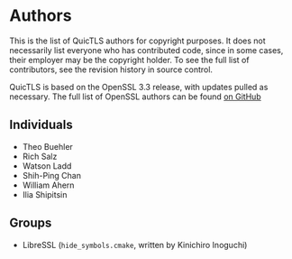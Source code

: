 Authors
=======

This is the list of QuicTLS authors for copyright purposes.
It does not necessarily list everyone who has contributed code,
since in some cases, their employer may be the copyright holder.
To see the full list of contributors, see the revision history in
source control.

QuicTLS is based on the OpenSSL 3.3 release, with updates pulled as
necessary. The full list of OpenSSL authors can be found
[on GitHub](https://github.com/openssl/openssl/blob/master/AUTHORS.md)

Individuals
-----------

 * Theo Buehler
 * Rich Salz
 * Watson Ladd
 * Shih-Ping Chan
 * William Ahern
 * Ilia Shipitsin


Groups
------

* LibreSSL (`hide_symbols.cmake`, written by Kinichiro Inoguchi)
